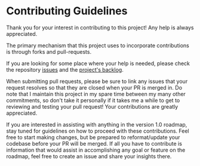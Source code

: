 # Contributing Guidelines

Thank you for your interest in contributing to this project! Any help is always appreciated.

The primary mechanism that this project uses to incorporate contributions is through forks and pull-requests.

If you are looking for some place where your help is needed, please check the repository [issues](https://github.com/Kytech/xbox360wirelesschatpad/issues) and the [project's backlog](https://github.com/Kytech/xbox360wirelesschatpad/projects/1#column-13608942).

When submitting pull requests, please be sure to link any issues that your request resolves so that they are closed when your PR is merged in. Do note that I maintain this project in my spare time between my many other commitments, so don't take it personally if it takes me a while to get to reviewing and testing your pull request! Your contributions are greatly appreciated.

If you are interested in assisting with anything in the version 1.0 roadmap, stay tuned for guidelines on how to proceed with these contributions. Feel free to start making changes, but be prepared to reformat/update your codebase before your PR will be merged. If all you have to contribute is information that would assist in accomplishing any goal or feature on the roadmap, feel free to create an issue and share your insights there.
